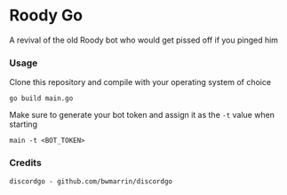 # Roody Go

A revival of the old Roody bot who would get pissed off if you pinged him

### Usage

Clone this repository and compile with your operating system of choice

```
go build main.go
```

Make sure to generate your bot token and assign it as the `-t` value when starting

```
main -t <BOT_TOKEN>
```

### Credits

```
discordgo - github.com/bwmarrin/discordgo
```

